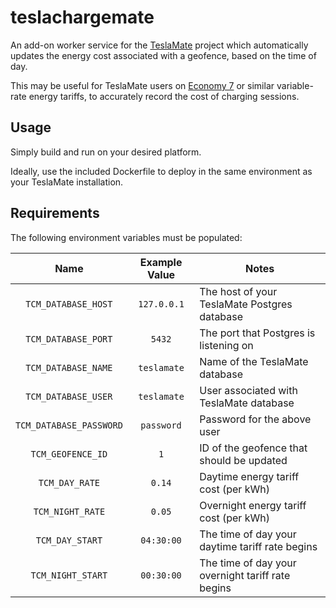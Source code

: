 # teslachargemate
An add-on worker service for the [TeslaMate](https://github.com/adriankumpf/teslamate) project which automatically updates the energy cost associated with a geofence, based on the time of day.

This may be useful for TeslaMate users on [Economy 7](https://en.wikipedia.org/wiki/Economy_7) or similar variable-rate energy tariffs, to accurately record the cost of charging sessions.

## Usage

Simply build and run on your desired platform.

Ideally, use the included Dockerfile to deploy in the same environment as your TeslaMate installation.

## Requirements

The following environment variables must be populated:

| Name                     | Example Value       | Notes                                             |
|:------------------------:|:-------------------:|---------------------------------------------------|
| `TCM_DATABASE_HOST`      | `127.0.0.1`         | The host of your TeslaMate Postgres database      |
| `TCM_DATABASE_PORT`      | `5432`              | The port that Postgres is listening on            |
| `TCM_DATABASE_NAME`      | `teslamate`         | Name of the TeslaMate database                    |
| `TCM_DATABASE_USER`      | `teslamate`         | User associated with TeslaMate database           |
| `TCM_DATABASE_PASSWORD`  | `password`          | Password for the above user                       |
| `TCM_GEOFENCE_ID`        | `1`                 | ID of the geofence that should be updated         |
| `TCM_DAY_RATE`           | `0.14`              | Daytime energy tariff cost (per kWh)              |
| `TCM_NIGHT_RATE`         | `0.05`              | Overnight energy tariff cost (per kWh)            |
| `TCM_DAY_START`          | `04:30:00`          | The time of day your daytime tariff rate begins   |
| `TCM_NIGHT_START`        | `00:30:00`          | The time of day your overnight tariff rate begins |
